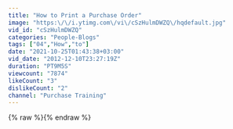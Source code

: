 ```yaml
---
title: "How to Print a Purchase Order"
image: "https:\/\/i.ytimg.com\/vi\/cSzHulmDWZQ\/hqdefault.jpg"
vid_id: "cSzHulmDWZQ"
categories: "People-Blogs"
tags: ["04","How","to"]
date: "2021-10-25T01:43:38+03:00"
vid_date: "2012-12-10T23:27:19Z"
duration: "PT9M5S"
viewcount: "7874"
likeCount: "3"
dislikeCount: "2"
channel: "Purchase Training"
---
```

{% raw %}{% endraw %}
